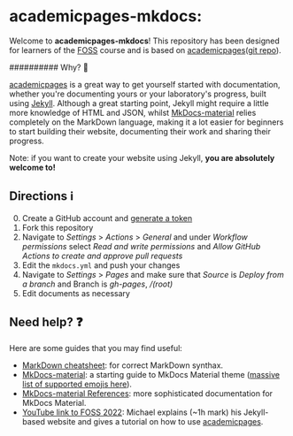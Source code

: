 # academicpages-mkdocs:
 Welcome to **academicpages-mkdocs**! This repository has been designed for learners of the [FOSS](https://foss.cyverse.org/) course and is based on [academicpages](https://academicpages.github.io/)([git repo](https://github.com/academicpages/academicpages.github.io)).

########## Why? :thinking:

[academicpages](https://academicpages.github.io/) is a great way to get yourself started with documentation, whether you're documenting yours or your laboratory's progress, built using [Jekyll](https://docs.github.com/en/pages/setting-up-a-github-pages-site-with-jekyll/about-github-pages-and-jekyll). Although a great starting point, Jekyll might require a little more knowledge of HTML and JSON, whilst [MkDocs-material](https://squidfunk.github.io/mkdocs-material/getting-started/) relies completely on the MarkDown language, making it a lot easier for beginners to start building their website, documenting their work and sharing their progress.

Note: if you want to create your website using Jekyll, **you are absolutely welcome to!**

## Directions :information_source:

0. Create a GitHub account and [generate a token](https://docs.github.com/en/authentication/keeping-your-account-and-data-secure/creating-a-personal-access-token)
1. Fork this repository
2. Navigate to *Settings* > *Actions* > *General* and under *Workflow permissions* select *Read and write permissions* and *Allow GitHub Actions to create and approve pull requests*
3. Edit the `mkdocs.yml` and push your changes
4. Navigate to *Settings* > *Pages* and make sure that *Source* is *Deploy from a branch* and Branch is *gh-pages*, */(root)*
5. Edit documents as necessary

## Need help? :question:

Here are some guides that you may find useful:
- [MarkDown cheatsheet](https://www.markdownguide.org/cheat-sheet/): for correct MarkDown synthax.
- [MkDocs-material](https://squidfunk.github.io/mkdocs-material/getting-started/): a starting guide to MkDocs Material theme ([massive list of supported emojis here](https://squidfunk.github.io/mkdocs-material/reference/icons-emojis/#search)).
- [MkDocs-material References](https://squidfunk.github.io/mkdocs-material/reference/): more sophisticated documentation for MkDocs Material. 
- [YouTube link to FOSS 2022](https://www.youtube.com/watch?v=UQZseJjR_OI&t=3750s&ab_channel=CyVerse.org): Michael explains (~1h mark) his Jekyll-based website and gives a tutorial on how to use [academicpages](https://academicpages.github.io/).
